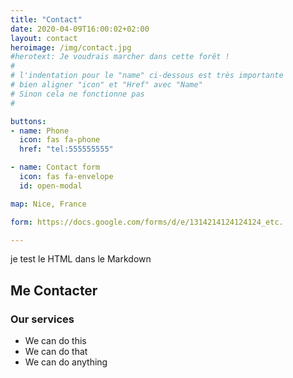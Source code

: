 ```yaml
---
title: "Contact"
date: 2020-04-09T16:00:02+02:00
layout: contact
heroimage: /img/contact.jpg
#herotext: Je voudrais marcher dans cette forêt !
#
# l'indentation pour le "name" ci-dessous est très importante
# bien aligner "icon" et "Href" avec "Name"
# Sinon cela ne fonctionne pas
#

buttons:
- name: Phone
  icon: fas fa-phone
  href: "tel:555555555"

- name: Contact form
  icon: fas fa-envelope
  id: open-modal

map: Nice, France

form: https://docs.google.com/forms/d/e/1314214124124124_etc.

---
```



<p>je test le HTML dans le Markdown</p>

## Me Contacter


### Our services
- We can do this
- We can do that
- We can do anything